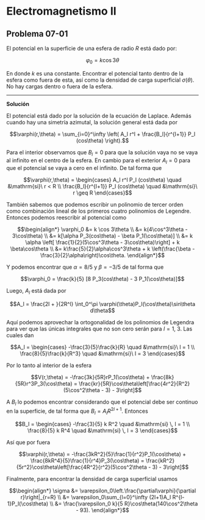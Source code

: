 # Electromagnetismo II
## Problema 07-01

El potencial en la superficie de una esfera de radio $`R`$ está dado por:

```math
\varphi_0 = k \cos 3\theta
```

En donde $`k`$ es una constante. Encontrar el potencial tanto dentro de
la esfera como fuera de esta, así como la densidad de carga superficial
$`\sigma(\theta)`$. No hay cargas dentro o fuera de la esfera.

---

**Solución**

El potencial está dado por la solución de la ecuación
de Laplace. Además cuando hay una simetría azimutal, la solución general está
dada por

```math
\varphi(r,\theta) = \sum_{i=0}^\infty \left(
A_l r^l + \frac{B_l}{r^{l+1}} P_l (cos\theta)
\right).
```

Para el interior observamos que $`B_l = 0`$ para que la solución vaya no se
vaya al  infinito en el centro de la esfera. En cambio para el exterior
$`A_l = 0`$ para que el potencial se vaya a cero en el infinito. De tal forma
que

```math
\varphi(r,\theta) = 
\begin{cases}
A_l r^l P_l (cos\theta) \quad &\mathrm{si}\  r < R \\
\frac{B_l}{r^{l+1}} P_l (cos\theta) \quad &\mathrm{si}\ r \geq R 
\end{cases}
```

También sabemos que podemos escribir un polinomio de tercer orden como
combinación lineal de los primeros cuatro polinomios de Legendre. Entonces
podemos reescribir al potencial como

```math
\begin{align*}
\varphi_0 &= k \cos 3\theta \\
&= k(4\cos^3\theta - 3\cos\theta) \\
&= k[\alpha P_3(cos\theta) - \beta P_1(\cos\theta)] \\
&= k \alpha \left[ \frac{1}{2}(5\cos^3\theta - 3\cos\theta)\right]
+ k \beta\cos\theta \\
&= k\frac{5}{2}\alpha\cos^3\theta
+ k \left(\frac{\beta - \frac{3}{2}\alpha\right)\cos\theta.
\end{align*}
```

Y podemos encontrar que $`\alpha = 8/5`$ y $`\beta = -3/5`$ de tal forma que

```math
\varphi_0
=
\frac{k}{5} [8 P_3(cos\theta) - 3 P_1(\cos\theta)]
```

Luego, $`A_l`$ está dada por

```math
A_l = \frac{2l + }{2R^l}
\int_0^\pi \varphi(\theta)P_l(\cos\theta)\sin\theta d\theta
```

Aquí podemos aprovechar la ortogonalidad de los polinomios de Legendra para ver
que las únicas integrales que no son cero serán para $`l = 1,\ 3`$. Las cuales
dan

```math
A_l
=
\begin{cases}
-\frac{3}{5}\frac{k}{R} \quad &\mathrm{si}\ l = 1 \\
\frac{8}{5}\frac{k}{R^3} \quad &\mathrm{si}\ l = 3
\end{cases}
```

Por lo tanto al interior de la esfera

```math
V(r,\theta)
=
-\frac{3k}{5R}rP_1(\cos\theta) + \frac{8k}{5R}r^3P_3(\cos\theta)
=
\frac{kr}{5R}\cos\theta\left[\frac{4r^2}{R^2}(5\cos^2\theta - 3) - 3\right]
```

A $`B_l`$ lo podemos encontrar considerando que el potencial debe ser continuo
en la superficie, de tal forma que $`B_l = A_l R^{2l+1}`$. Entonces

```math
B_l
=
\begin{cases}
-\frac{3}{5} k R^2 \quad &\mathrm{si} \, l = 1 \\
\frac{8}{5} k R^4 \quad &\mathrm{si} \, l = 3
\end{cases}
```
Así que por fuera

```math
\varphi(r,\theta)
=
-\frac{3kR^2}{5}\frac{1}{r^2}P_1(\cos\theta)
+ \frac{8kR^4}{5}\frac{1}{r^4}P_3(\cos\theta)
=
\frac{kR^2}{5r^2}\cos\theta\left[\frac{4R^2}{r^2}(5\cos^2\theta - 3) - 3\right]
```

Finalmente, para encontrar la densidad de carga superficial usamos 

```math
\begin{align*}
\sigma &= \varepsilon_0\left.\frac{\partial\varphi}{\partial r}\right|_{r=R} \\
       &= \varepsilon_0\sum_{l=0}^\infty (2l+1)A_l R^{l-1}P_l(\cos\theta) \\
       &= \frac{\varepsilon_0 k}{5 R}\cos\theta(140\cos^2\theta - 93).
\end{align*}
```
